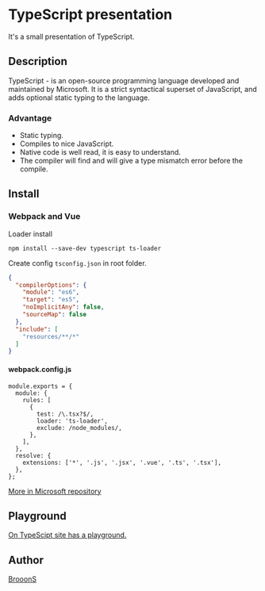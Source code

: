 # TypeScript presentation

It's a small presentation of TypeScript.

## Description

TypeScript - is an open-source programming language developed and maintained by Microsoft. It is a strict syntactical superset of JavaScript, and adds optional static typing to the language.

### Advantage

- Static typing.
- Compiles to nice JavaScript.
- Native code is well read, it is easy to understand.
- The compiler will find and will give a type mismatch error before the compile.

## Install

### Webpack and Vue

Loader install

`npm install --save-dev typescript ts-loader`

Create config `tsconfig.json` in root folder.

```JSON
{
  "compilerOptions": {
    "module": "es6",
    "target": "es5",
    "noImplicitAny": false,
    "sourceMap": false
  },
  "include": [
    "resources/**/*"
  ]
}
```

#### webpack.config.js

```JS
module.exports = {
  module: {
    rules: [
      {
        test: /\.tsx?$/,
        loader: 'ts-loader',
        exclude: /node_modules/,
      },
    ],
  },
  resolve: {
    extensions: ['*', '.js', '.jsx', '.vue', '.ts', '.tsx'],
  },
};
```

[More in Microsoft repository](https://github.com/Microsoft/TypeScript-Vue-Starter#typescript-vue-starter)

## Playground

[On TypeScipt site has a playground.](https://www.typescriptlang.org/play/index.html)

## Author

[BrooonS](http://github.com/brooons)